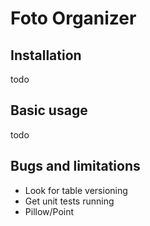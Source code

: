 # Foto Organizer
## Installation
todo
## Basic usage
todo
## Bugs and limitations
* Look for table versioning
* Get unit tests running
* Pillow/Point